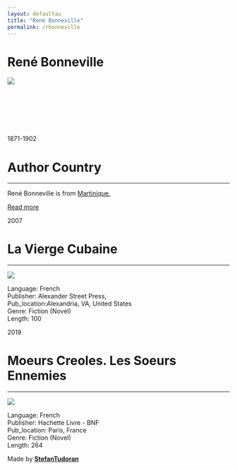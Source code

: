 ```yaml
---
layout: defaultau
title: "René Bonneville"
permalink: /rbonneville
---
```

<!-- partial:index.partial.html -->
<div class="content">
    <h1>René Bonneville</h1>
    <div class="quote">
        <div><img src="NA" class="logo"></div>
    </div>
    <div class="timeline">
        <div style="padding-bottom:100px;"></div>
        <div class="block">
            <div class="date right"><p class="right"> 1871-1902 </p></div>
            <div class="dot"></div>
            <div class="left first">
            <div class="author_country">
                <h1>Author Country</h1><hr>
          <div class="aclocation">  <p>René Bonneville is from <a href="http://localhost:4000/8">Martinique.</a></p></div>
              <div class="acreadmore">  <a href="https://fr.wikipedia.org/wiki/René_Bonneville" target="_blank">Read more</a></div>
            </div>
            </div>
        </div>
        <div class="block">
            <div class="date left"><p class="left">2007</p></div>
            <div class="dot"></div>
            <div class="right">
                <h1>La Vierge Cubaine</h1><hr>
                <p><img src="https://static.ammareal.fr/280/B-648-309.jpg"></p>
                <p>
                Language: French<br/>
                Publisher: Alexander Street Press,<br/>
                Pub_location:Alexandria, VA, United States<br/>
                Genre: Fiction (Novel)<br/>
                Length: 100</p>
            </div>
        </div>
        <div class="block">
            <div class="date right"><p class="right">2019</p></div>
            <div class="dot"></div>
            <div class="left hide">
                <h1>Moeurs Creoles. Les Soeurs Ennemies</h1><hr>
                <p><img src="https://imusic.b-cdn.net/images/item/original/639/9782329334639.jpg?rene-bonneville-2019-moeurs-creoles-les-soeurs-ennemies-paperback-book&class=scaled"></p>
                <p>Language: French<br/>
                Publisher: Hachette Livre - BNF<br/>
                Pub_location:  Paris, France<br/>
                Genre: Fiction (Novel)<br/>
                Length: 264</p>
            </div>
        </div>
        <div id="footer">
        <p id="copyright">Made by&nbsp;<strong><a href="https://www.linkedin.com/in/nicolae-stefan-tudoran-b02291127/" target="_blank">StefanTudoran</a></strong></p>
    </div>
</div>
<!-- partial -->
  <script src='https://cdnjs.cloudflare.com/ajax/libs/jquery/3.1.1/jquery.min.js'></script><script  src="assets/js/authorscript.js"></script>
